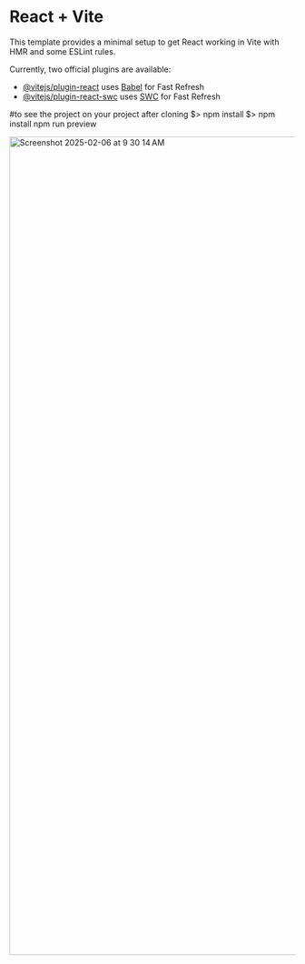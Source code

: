# React + Vite

This template provides a minimal setup to get React working in Vite with HMR and some ESLint rules.

Currently, two official plugins are available:

- [@vitejs/plugin-react](https://github.com/vitejs/vite-plugin-react/blob/main/packages/plugin-react/README.md) uses [Babel](https://babeljs.io/) for Fast Refresh
- [@vitejs/plugin-react-swc](https://github.com/vitejs/vite-plugin-react-swc) uses [SWC](https://swc.rs/) for Fast Refresh

#to see the project on your project after cloning
$> npm install 
$> npm install npm run preview



<img width="1440" alt="Screenshot 2025-02-06 at 9 30 14 AM" src="https://github.com/user-attachments/assets/927e1354-0181-4d35-8d90-c19938f749f5" />
